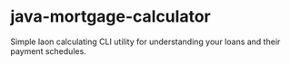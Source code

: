 # java-mortgage-calculator
Simple laon calculating CLI utility for understanding your loans and their payment schedules. 
